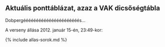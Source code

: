 ## Aktuális ponttáblázat, azaz a VAK dicsőségtábla

Dobpergéééééééééééééééééééééés...

A verseny állása 2012. január 15-én, 23:49-kor:

{% include allas-sorok.md %}
